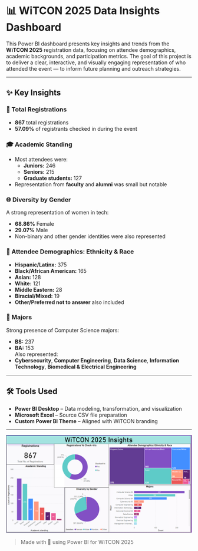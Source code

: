 # 📊 WiTCON 2025 Data Insights Dashboard

This Power BI dashboard presents key insights and trends from the **WiTCON 2025** registration data, focusing on attendee demographics, academic backgrounds, and participation metrics. The goal of this project is to deliver a clear, interactive, and visually engaging representation of who attended the event — to inform future planning and outreach strategies.

---

## ✨ Key Insights

### 🔢 Total Registrations
- **867** total registrations
- **57.09%** of registrants checked in during the event

### 🎓 Academic Standing
- Most attendees were:
  - **Juniors:** 246
  - **Seniors:** 215
  - **Graduate students:** 127
- Representation from **faculty** and **alumni** was small but notable

### 🌐 Diversity by Gender
A strong representation of women in tech:
- **68.86%** Female  
- **29.07%** Male  
- Non-binary and other gender identities were also represented

### 🧬 Attendee Demographics: Ethnicity & Race
- **Hispanic/Latinx:** 375  
- **Black/African American:** 165  
- **Asian:** 128  
- **White:** 121  
- **Middle Eastern:** 28  
- **Biracial/Mixed:** 19  
- **Other/Preferred not to answer** also included

### 🧠 Majors
Strong presence of Computer Science majors:
- **BS:** 237  
- **BA:** 153  
Also represented:
- **Cybersecurity**, **Computer Engineering**, **Data Science**, **Information Technology**, **Biomedical & Electrical Engineering**

---

## 🛠 Tools Used
- **Power BI Desktop** – Data modeling, transformation, and visualization  
- **Microsoft Excel** – Source CSV file preparation  
- **Custom Power BI Theme** – Aligned with WiTCON branding

---

![Dashboard Preview](witcon25.png)

> Made with 💜 using Power BI for WiTCON 2025
